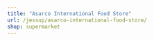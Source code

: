 ```yaml
---
title: "Asarco International Food Store"
url: /jessup/asarco-international-food-store/
shop: supermarket
---
```

